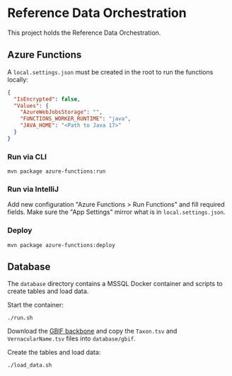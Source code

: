 # Reference Data Orchestration

This project holds the Reference Data Orchestration.

## Azure Functions

A `local.settings.json` must be created in the root to run the functions locally:

```json
{
  "IsEncrypted": false,
  "Values": {
    "AzureWebJobsStorage": "",
    "FUNCTIONS_WORKER_RUNTIME": "java",
    "JAVA_HOME": "<Path to Java 17>"
  }
}
```

### Run via CLI

```shell
mvn package azure-functions:run
```

### Run via IntelliJ

Add new configuration "Azure Functions > Run Functions" and fill required fields. Make sure the
"App Settings" mirror what is in `local.settings.json`.

### Deploy

```shell
mvn package azure-functions:deploy
```

## Database

The `database` directory contains a MSSQL Docker container and scripts to create tables and load
data.

Start the container:

```shell
./run.sh
```

Download
the [GBIF backbone](https://hosted-datasets.gbif.org/datasets/backbone/current/backbone.zip) and
copy the `Taxon.tsv` and `VernacularName.tsv` files into `database/gbif`.

Create the tables and load data:

```shell
./load_data.sh
```
